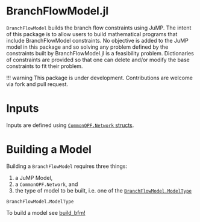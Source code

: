 # BranchFlowModel.jl

`BranchFlowModel` builds the branch flow constraints using JuMP. The intent of this package is to
allow users to build mathematical programs that include BranchFlowModel constraints. No objective is
added to the JuMP model in this package and so solving any problem defined by the constraints built
by BranchFlowModel.jl is a feasibility problem. Dictionaries of constraints are provided so that one
can delete and/or modify the base constraints to fit their problem.


!!! warning
    This package is under development. Contributions are welcome via fork and pull request.

# Inputs
Inputs are defined using [`CommonOPF.Network` structs](https://nlaws.github.io/CommonOPF.jl/stable/network/). 


# Building a Model
Building a `BranchFlowModel` requires three things:
1. a JuMP Model,
2. a `CommonOPF.Network`, and
3. the type of model to be built, i.e. one of the [`BranchFlowModel.ModelType`](@ref)
```@docs
BranchFlowModel.ModelType
```
To build a model see [build_bfm!](@ref)

